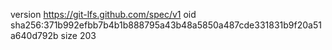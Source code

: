 version https://git-lfs.github.com/spec/v1
oid sha256:371b992efbb7b4b1b888795a43b48a5850a487cde331831b9f20a51a640d792b
size 203
